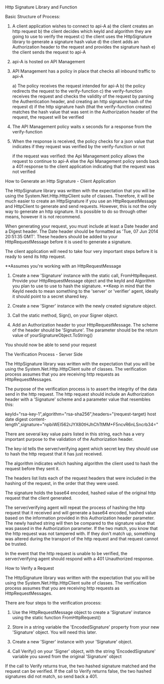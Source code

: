 Http Signature Library and Function

Basic Structure of Process:
1) A client application wishes to connect to api-A
    a) the client creates an http request 
    b) the client decides which keyId and algorithm they are going to use to verify the request 
    c) the client uses the HttpSignature library to generate a signature hash value
    d) the client adds an Authorization header to the request and provides the signature hash 
    e) the client sends the request to api-A 

2) api-A is hosted on API Management 

3) API Management has a policy in place that checks all inbound traffic to api-A

    a) The policy receives the request intended for api-A
    b) the policy redirects the request to the verify-function 
    c) the verify-function receives the request and checks the validity of the request
       by parsing the Authentication header, and creating an http signature hash of
       the request
    d) if the http signature hash (that the verify-function creates) matches the hash
       value that was sent in the Authorization header of the request, the request
       will be verified

4) The API Management policy waits x seconds for a response from the verify-function

5) When the response is received, the policy checks for a json value that indicates
   if they request was verified by the verify-function or not

   if the request was verified:
        the Api Management policy allows the request to continue to api-A
   else
        the Api Management policy sends back a 401 response to the client application
        indicating that the request was not verified 


How to Generate an Http Signature - Client Application

The HttpSignature library was written with the expectation that you will be using the System.Net.Http.HttpClient suite of classes. Therefore, it will be much easier to create an HttpSignature if you use an HttpRequestMessage and HttpClient to generate and send
requests. However, this is not the only way to generate an http signature. It is possible to do so through other means, however it 
is not recommend. 

When generating your request, you must include at least a Date header and a Digest header. The Date header should be formatted as 'Tue, 07 Jun 2014 20:51:35 GMT'. These headers should be added to your HttpRequestMessage before it is used to generate a signature. 

The client application will need to take four very important steps before it is ready to send its http request. 

**Assumes you're working with an HttpRequestMessage

1) Create a new 'Signature' instance with the static call, FromHttpRequest. Provide your HttpRequestMessage object and the keyId and Algorithm you plan to use to use to hash the signature. 
  **Keep in mind that the KeyId needs to mean something to the 'server' or 'verifier' agent, ideally it should point to a secret shared key. 
  
 2) Create a new 'Signer' instance with the newly created signature object. 
 
 3) Call the static method, Sign(), on your Signer object. 
 
 4) Add an Authorization header to your HttpRequestMessage. The scheme of the header should be 'Signature'. The parameter should be the return value of yourSignatureObject.ToString()  

You should now be able to send your request


The Verification Process - Server Side

The HttpSignature library was written with the expectation that you will be using the System.Net.Http.HttpClient suite of classes. The verification process assumes that you are receiving http requests as HttpRequestMessages. 

The purpose of the verification process is to assert the integrity of the data send in the http request. The http request should include an Authorization header with a 'Signature' scheme and a parameter value that resembles this:

keyId="rsa-key-1",algorithm="rsa-sha256",headers="(request-target) host date digest content-length",signature="npbiWEI562rJYX80tHJhChTtMM+F5ncvR6nLSncrb34=" 

There are several key value pairs listed in this string, each has a very important purpose to the validation of the Authorization header. 

The key-id tells the server/verifying agent which secret key they should use to hash the http request that it has just received. 

The algorithm indicates which hashing algorithm the client used to hash the request before they sent it. 

The headers list lists each of the request headers that were included in the hashing of the request, in the order that they were used. 

The signature holds the base64 encoded, hashed value of the original http request that the client generated. 

The server/verifying agent will repeat the process of hashing the http request that it received and will generate a base64 encoded, hashed value based on the information provided in this Authorization header parameter. The newly hashed string will then be compared to the signature value that was passed in the Authorization parameter. If the two match, you know that the http request was not tampered with. If they don't match up, something was altered during the transport of the http request and that request cannot be trusted. 

In the event that the http request is unable to be verified, the server/verifying agent should respond with a 401 Unauthorized response.


How to Verify a Request

The HttpSignature library was written with the expectation that you will be using the System.Net.Http.HttpClient suite of classes. The verification process assumes that you are receiving http requests as HttpRequestMessages. 

There are four steps to the verification process:

1) Use the HttpRequestMessage object to create a 'Signature' instance using the static function FromHttpRequest()

2) Store in a string variable the 'EncodedSignature' property from your new 'Signature' object. You will need this later.

3) Create a new 'Signer' instance with your 'Signature' object. 

4) Call Verify() on your 'Signer' object, with the string 'EncodedSignature' variable you saved from the original 'Signature' object 

If the call to Verify returns true, the two hashed signature matched and the request can be verified. 
If the call to Verify returns false, the two hashed signatures did not match, so send back a 401.



